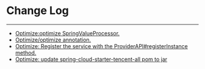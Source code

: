 # Change Log
---

- [Optimize:optimize SpringValueProcessor.](https://github.com/Tencent/spring-cloud-tencent/pull/655)
- [Optimize/optimize annotation.](https://github.com/Tencent/spring-cloud-tencent/pull/672)
- [Optimize: Register the service with the ProviderAPI#registerInstance method.](https://github.com/Tencent/spring-cloud-tencent/pull/686)
- [Optimize: update spring-cloud-starter-tencent-all pom to jar](https://github.com/Tencent/spring-cloud-tencent/pull/694)
